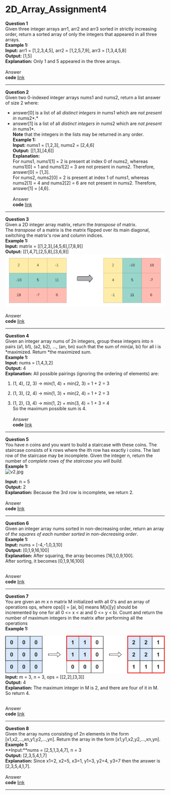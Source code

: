 # 2D_Array_Assignment4
**Question 1**<br>
Given three integer arrays arr1, arr2 and arr3 sorted in strictly increasing order, return a sorted array of only the integers that appeared in all three arrays.<br>
**Example 1:**<br>
**Input:** arr1 = [1,2,3,4,5], arr2 = [1,2,5,7,9], arr3 = [1,3,4,5,8]<br>
**Output:** [1,5]<br>
**Explanation:** Only 1 and 5 appeared in the three arrays.<br><br>
Answer<br>
**code** [link](https://github.com/Srijana1425/2D_Array_Assignment4/blob/main/ans1.js)

**************************************************
**Question 2**<br>
Given two 0-indexed integer arrays nums1 and nums2, return a list answer of size 2 where:<br>
- answer[0] is a list of all *distinct integers in* nums1 which are *not present in* nums2*.*<br>
- answer[1] is a list of all *distinct integers in* nums2 which are *not present in* nums1*.<br>
**Note** that the integers in the lists may be returned in any order.<br>
**Example 1:**<br>
**Input:** nums1 = [1,2,3], nums2 = [2,4,6]<br>
**Output:** [[1,3],[4,6]]<br>
**Explanation:**<br>
For nums1, nums1[1] = 2 is present at index 0 of nums2, whereas nums1[0] = 1 and nums1[2] = 3 are not present in nums2. Therefore, answer[0] = [1,3].<br>
For nums2, nums2[0] = 2 is present at index 1 of nums1, whereas nums2[1] = 4 and nums2[2] = 6 are not present in nums2. Therefore, answer[1] = [4,6].<br><br>
Answer<br>
**code** [link](https://github.com/Srijana1425/2D_Array_Assignment4/blob/main/ans2.js)

**************************************************
**Question 3**<br>
Given a 2D integer array matrix, return the *transpose* of matrix.<br>
The *transpose* of a matrix is the matrix flipped over its main diagonal, switching the matrix's row and column indices.<br>
**Example 1:**<br>
**Input:** matrix = [[1,2,3],[4,5,6],[7,8,9]]<br>
**Output:** [[1,4,7],[2,5,8],[3,6,9]]<br>
![iamge_v3.png](https://github.com/Srijana1425/2D_Array_Assignment4/blob/main/img/iamge_v3.png)<br><br>
Answer<br>
**code** [link](https://github.com/Srijana1425/2D_Array_Assignment4/blob/main/ans3.js)

**************************************************
**Question 4**<br>
Given an integer array nums of 2n integers, group these integers into n pairs (a1, b1), (a2, b2), ..., (an, bn) such that the sum of min(ai, bi) for all i is *maximized. Return *the maximized sum.<br>
**Example 1:**<br>
**Input:** nums = [1,4,3,2]<br>
**Output:** 4<br>
**Explanation:** All possible pairings (ignoring the ordering of elements) are:<br>

1. (1, 4), (2, 3) -> min(1, 4) + min(2, 3) = 1 + 2 = 3<br>

2. (1, 3), (2, 4) -> min(1, 3) + min(2, 4) = 1 + 2 = 3<br>

3. (1, 2), (3, 4) -> min(1, 2) + min(3, 4) = 1 + 3 = 4<br>
So the maximum possible sum is 4.<br><br>
Answer<br>
**code** [link](https://github.com/Srijana1425/2D_Array_Assignment4/blob/main/ans4.js)

**************************************************
**Question 5**<br>
You have n coins and you want to build a staircase with these coins. The staircase consists of k rows where the ith row has exactly i coins. The last row of the staircase may be incomplete.
Given the integer n, return the number of *complete rows of the staircase you will build*.<br>
**Example 1:**<br>
![v2.jpg](https://s3-us-west-2.amazonaws.com/secure.notion-static.com/4bd91cfa-d2b1-47b3-8197-a72e8dcfff4b/v2.jpg)<br>

**Input:** n = 5<br>
**Output:** 2<br>
**Explanation:** Because the 3rd row is incomplete, we return 2.<br><br>
Answer<br>
**code** [link](https://github.com/Srijana1425/2D_Array_Assignment4/blob/main/ans5.js)

**************************************************
**Question 6**<br>
Given an integer array nums sorted in non-decreasing order, return an array of *the squares of each number sorted in non-decreasing order*.<br>
**Example 1:**<br>
**Input:** nums = [-4,-1,0,3,10]<br>
**Output:** [0,1,9,16,100]<br>
**Explanation:** After squaring, the array becomes [16,1,0,9,100].<br>
After sorting, it becomes [0,1,9,16,100]<br><br>

Answer<br>
**code** [link](https://github.com/Srijana1425/2D_Array_Assignment4/blob/main/ans6.js)

**************************************************
**Question 7**<br>
You are given an m x n matrix M initialized with all 0's and an array of operations ops, where ops[i] = [ai, bi] means M[x][y] should be incremented by one for all 0 <= x < ai and 0 <= y < bi.
Count and return the number of maximum integers in the matrix after performing all the operations<br>
**Example 1:**<br>

![q4.jpg](https://github.com/Srijana1425/2D_Array_Assignment4/blob/main/img/q4.jpg)<br>
**Input:** m = 3, n = 3, ops = [[2,2],[3,3]]<br>
**Output:** 4<br>
**Explanation:** The maximum integer in M is 2, and there are four of it in M. So return 4.<br><br>

Answer<br>
**code** [link](https://github.com/Srijana1425/2D_Array_Assignment4/blob/main/ans7.js)

**************************************************
**Question 8**<br>
Given the array nums consisting of 2n elements in the form [x1,x2,...,xn,y1,y2,...,yn].
Return the array in the form [x1,y1,x2,y2,...,xn,yn].<br>
**Example 1:**<br>
**Input:**nums = [2,5,1,3,4,7], n = 3<br>
**Output:** [2,3,5,4,1,7]<br>
**Explanation:** Since x1=2, x2=5, x3=1, y1=3, y2=4, y3=7 then the answer is [2,3,5,4,1,7].<br><br>
 Answer<br>
**code** [link](https://github.com/Srijana1425/2D_Array_Assignment4/blob/main/ans8.js)

**************************************************
